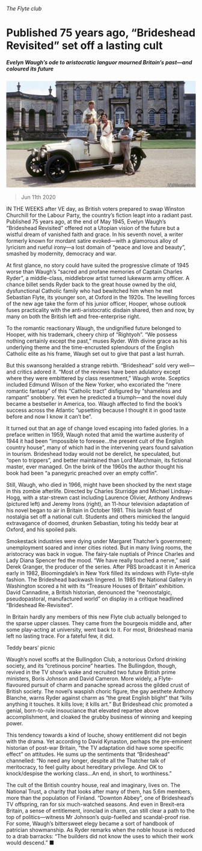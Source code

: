 ###### The Flyte club

# Published 75 years ago, “Brideshead Revisited” set off a lasting cult 

##### Evelyn Waugh’s ode to aristocratic languor mourned Britain’s past—and coloured its future 

![image](images/20200613_BKP506.jpg) 

> Jun 11th 2020 

IN THE WEEKS after VE day, as British voters prepared to swap Winston Churchill for the Labour Party, the country’s fiction leapt into a radiant past. Published 75 years ago, at the end of May 1945, Evelyn Waugh’s “Brideshead Revisited” offered not a Utopian vision of the future but a wistful dream of vanished faith and grace. In his seventh novel, a writer formerly known for mordant satire evoked—with a glamorous alloy of lyricism and rueful irony—a lost domain of “peace and love and beauty”, smashed by modernity, democracy and war.

At first glance, no story could have suited the progressive climate of 1945 worse than Waugh’s “sacred and profane memories of Captain Charles Ryder”, a middle-class, middlebrow artist turned lukewarm army officer. A chance billet sends Ryder back to the great house owned by the old, dysfunctional Catholic family who had bewitched him when he met Sebastian Flyte, its younger son, at Oxford in the 1920s. The levelling forces of the new age take the form of his junior officer, Hooper, whose outlook fuses practicality with the anti-aristocratic disdain shared, then and now, by many on both the British left and free-enterprise right.


To the romantic reactionary Waugh, the undignified future belonged to Hooper, with his trademark, cheery chirp of “Rightyoh”. “We possess nothing certainly except the past,” muses Ryder. With divine grace as his underlying theme and the time-encrusted splendours of the English Catholic elite as his frame, Waugh set out to give that past a last hurrah.

But this swansong heralded a strange rebirth. “Brideshead” sold very well—and critics adored it. “Most of the reviews have been adulatory except where they were embittered by class resentment,” Waugh wrote. Sceptics included Edmund Wilson of the New Yorker, who excoriated the “mere romantic fantasy” of this “Catholic tract” disfigured by “shameless and rampant” snobbery. Yet even he predicted a triumph—and the novel duly became a bestseller in America, too. Waugh affected to find the book’s success across the Atlantic “upsetting because I thought it in good taste before and now I know it can’t be”.

It turned out that an age of change loved escaping into faded glories. In a preface written in 1959, Waugh noted that amid the wartime austerity of 1944 it had been “impossible to foresee…the present cult of the English country house”, many of which had in the intervening years found salvation in tourism. Brideshead today would not be derelict, he speculated, but “open to trippers”, and better maintained than Lord Marchmain, its fictional master, ever managed. On the brink of the 1960s the author thought his book had been “a panegyric preached over an empty coffin”.

Still, Waugh, who died in 1966, might have been shocked by the next stage in this zombie afterlife. Directed by Charles Sturridge and Michael Lindsay-Hogg, with a star-strewn cast including Laurence Olivier, Anthony Andrews (pictured left) and Jeremy Irons (right), an 11-hour television adaptation of his novel began to air in Britain in October 1981. This lavish feast of nostalgia set off a national cult. Students and others mimicked the languid extravagance of doomed, drunken Sebastian, toting his teddy bear at Oxford, and his spoiled pals.

Smokestack industries were dying under Margaret Thatcher’s government; unemployment soared and inner cities rioted. But in many living rooms, the aristocracy was back in vogue. The fairy-tale nuptials of Prince Charles and Lady Diana Spencer fed the mood. “We have really touched a nerve,” said Derek Granger, the producer of the series. After PBS broadcast it in America early in 1982, Bloomingdale’s in New York filled its windows with Flyte-style fashion. The Brideshead backwash lingered. In 1985 the National Gallery in Washington scored a hit with its “Treasure Houses of Britain” exhibition. David Cannadine, a British historian, denounced the “neonostalgic, pseudopastoral, manufactured world” on display in a critique headlined “Brideshead Re-Revisited”.

In Britain hardly any members of this new Flyte club actually belonged to the sparse upper classes. They came from the bourgeois middle and, after some play-acting at university, went back to it. For most, Brideshead mania left no lasting trace. For a fateful few, it did.

Teddy bears’ picnic

Waugh’s novel scoffs at the Bullingdon Club, a notorious Oxford drinking society, and its “cretinous porcine” hearties. The Bullingdon, though, revived in the TV show’s wake and recruited two future British prime ministers, Boris Johnson and David Cameron. More widely, a Flyte-flavoured pursuit of charm and panache spread across the gilded crust of British society. The novel’s waspish choric figure, the gay aesthete Anthony Blanche, warns Ryder against charm as “the great English blight” that “kills anything it touches. It kills love; it kills art.” But Brideshead chic promoted a genial, born-to-rule insouciance that elevated repartee above accomplishment, and cloaked the grubby business of winning and keeping power.

This tendency towards a kind of louche, showy entitlement did not begin with the drama. Yet according to David Kynaston, perhaps the pre-eminent historian of post-war Britain, “the TV adaptation did have some specific effect” on attitudes. He sums up the sentiments that “Brideshead” channelled: “No need any longer, despite all the Thatcher talk of meritocracy, to feel guilty about hereditary privilege. And OK to knock/despise the working class…An end, in short, to worthiness.”

The cult of the British country house, real and imaginary, lives on. The National Trust, a charity that looks after many of them, has 5.6m members, more than the population of Finland. “Downton Abbey”, one of Brideshead’s TV offspring, ran for six much-watched seasons. And even in Brexit-era Britain, a sense of entitlement, ironclad in charm, can still clear a path to the top of politics—witness Mr Johnson’s quip-fuelled and scandal-proof rise. For some, Waugh’s bittersweet elegy became a sort of handbook of patrician showmanship. As Ryder remarks when the noble house is reduced to a drab barracks: “The builders did not know the uses to which their work would descend.” ■

